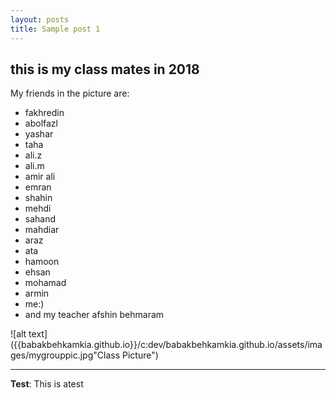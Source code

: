 ```yaml
---
layout: posts
title: Sample post 1
---
```


## this is my class mates in 2018
My friends in the picture are:
- fakhredin
- abolfazl
- yashar
- taha
- ali.z
- ali.m
- amir ali
- emran
- shahin
- mehdi
- sahand
- mahdiar
- araz
- ata
- hamoon
- ehsan
- mohamad
- armin
- me:)
- and my teacher afshin behmaram




![alt text]({{babakbehkamkia.github.io}}/c:dev/babakbehkamkia.github.io/assets/images/mygrouppic.jpg"Class Picture")



---
**Test**: This is atest
